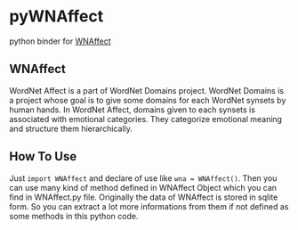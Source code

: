 # pyWNAffect

python binder for [WNAffect](http://wndomains.fbk.eu/wnaffect.html)

## WNAffect
WordNet Affect is a part of WordNet Domains project. WordNet Domains is a project whose goal is to give some domains for each WordNet synsets by human hands. In WordNet Affect, domains given to each synsets is associated with emotional categories. They categorize emotional meaning and structure them hierarchically.

## How To Use
Just `import WNAffect` and declare of use like `wna = WNAffect()`. Then you can use many kind of method defined in WNAffect Object which you can find in WNAffect.py file. Originally the data of WNAffect is stored in sqlite form. So you can extract a lot more informations from them if not defined as some methods in this python code.
